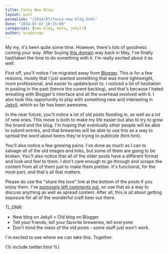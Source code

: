 ```yaml
---
title: Fancy New Blog!
layout: post
permalink: "/2014/07/fancy-new-blog.html"
date: "2014-07-07 18:15:00"
categories: [new blog, meta, jekyll]
author: bradorego
---
```


My my, it's been quite some time. However, there's lots of goodness coming your way. After buying [this domain](http://beerbatterbreakfast.com) way back in May, I've finally had/taken the time to do something with it. I'm really excited about it as well.

First off, you'll notice I've migrated away from <a href="http://blogger.com" target="_blank">Blogger</a>. This is for a few reasons, mostly that I just wanted something that was more lightweight, more professional, and easier to update/post to. I noticed a lot of hesitation in posting in the past (hence the curent backlog), and that's because I hated wrestling with Blogger's interface and all the overhead involved with it. I also took this opportunity to play with something new and interesting in <a href="http://jekyllrb.com" target="_blank">Jekyll</a>, which so far has been awesome.

In the near future, you'll notice a lot of old posts flooding in, as well as a lot of new ones. This move is both to make my life easier but also to try to grow the brand and the blog. I'm hoping that eventually other people will be able to submit entries, and that breweries will be able to use this as a way to spread the word about beers they're trying to publicize (hint hint).

You'll also notice a few growing pains. I've done as much as I can to salvage all of the old images and links, but some of them are going to be broken. You'll also notice that all of the older posts have a different format and look and feel to them. I don't care enough to go through and scrape the content from all of them just to make them prettier. It's functional, for the most part, and that's all that matters.

Please do use the "share the love" link at the bottom of the posts if you enjoy them. I've <a href="http://theoatmeal.com/comics/making_things" target="_blank">purposely left comments out</a>, so use that as a way to discuss anything as well as spread content. After all, this is all about getting exposure for all of the wonderful craft beer out there.

TL;DNR:

* New blog on Jekyll > Old blog on Blogger
* Tell your friends, tell your favorite breweries, tell everyone
* Don't mind the mess of the old posts - some stuff just won't work.

I'm excited to see where we can take this. Together.

{% include twitter.html %}
